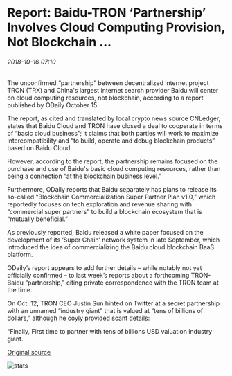 # Report: Baidu-TRON ‘Partnership’ Involves Cloud Computing Provision, Not Blockchain ...

###### 2018-10-16 07:10

The unconfirmed “partnership” between decentralized internet project TRON (TRX) and China's largest internet search provider Baidu will center on cloud computing resources, not blockchain, according to a report published by ODaily October 15.

The report, as cited and translated by local crypto news source CNLedger, states that Baidu Cloud and TRON have closed a deal to cooperate in terms of “basic cloud business”; it claims that both parties will work to maximize intercompatibility and “to build, operate and debug blockchain products” based on Baidu Cloud.

However, according to the report, the partnership remains focused on the purchase and use of Baidu's basic cloud computing resources, rather than being a connection “at the blockchain business level.”

Furthermore, ODaily reports that Baidu separately has plans to release its so-called “Blockchain Commercialization Super Partner Plan v1.0,” which reportedly focuses on tech exploration and revenue sharing with “commercial super partners” to build a blockchain ecosystem that is “mutually beneficial.”

As previously reported, Baidu released a white paper focused on the development of its ‘Super Chain’ network system in late September, which introduced the idea of commercializing the Baidu cloud blockchain BaaS platform.

ODaily’s report appears to add further details – while notably not yet officially confirmed – to last week’s reports about a forthcoming TRON-Baidu “partnership,” citing private correspondence with the TRON team at the time.

On Oct. 12, TRON CEO Justin Sun hinted on Twitter at a secret partnership with an unnamed “industry giant” that is valued at “tens of billions of dollars,” although he coyly provided scant details:

“Finally, First time to partner with tens of billions USD valuation industry giant.

[Original source](https://cointelegraph.com/news/report-baidu-tron-partnership-involves-cloud-computing-provision-not-blockchain)

![stats](https://c.statcounter.com/11760860/0/a89fa40b/1/ "stats")